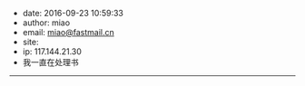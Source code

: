 - date: 2016-09-23 10:59:33
- author: miao
- email: miao@fastmail.cn
- site: 
- ip: 117.144.21.30
- 我一直在处理书
- - - - - - - - - - - - - - - -
